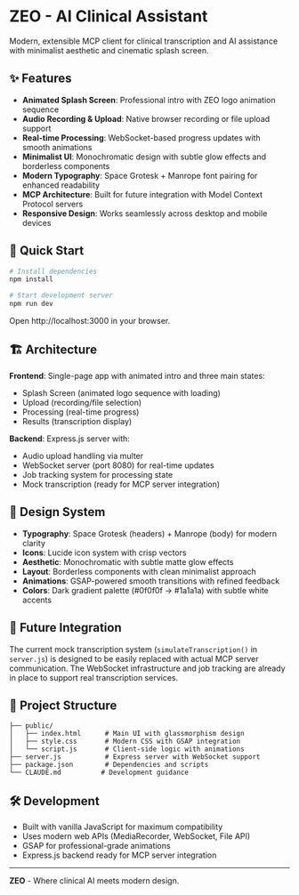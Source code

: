 # ZEO - AI Clinical Assistant

Modern, extensible MCP client for clinical transcription and AI assistance with minimalist aesthetic and cinematic splash screen.

## ✨ Features

- **Animated Splash Screen**: Professional intro with ZEO logo animation sequence
- **Audio Recording & Upload**: Native browser recording or file upload support
- **Real-time Processing**: WebSocket-based progress updates with smooth animations
- **Minimalist UI**: Monochromatic design with subtle glow effects and borderless components
- **Modern Typography**: Space Grotesk + Manrope font pairing for enhanced readability
- **MCP Architecture**: Built for future integration with Model Context Protocol servers
- **Responsive Design**: Works seamlessly across desktop and mobile devices

## 🚀 Quick Start

```bash
# Install dependencies
npm install

# Start development server
npm run dev
```

Open http://localhost:3000 in your browser.

## 🏗️ Architecture

**Frontend**: Single-page app with animated intro and three main states:
- Splash Screen (animated logo sequence with loading)
- Upload (recording/file selection)
- Processing (real-time progress)  
- Results (transcription display)

**Backend**: Express.js server with:
- Audio upload handling via multer
- WebSocket server (port 8080) for real-time updates
- Job tracking system for processing state
- Mock transcription (ready for MCP server integration)

## 🎨 Design System

- **Typography**: Space Grotesk (headers) + Manrope (body) for modern clarity
- **Icons**: Lucide icon system with crisp vectors
- **Aesthetic**: Monochromatic with subtle matte glow effects
- **Layout**: Borderless components with clean minimalist approach
- **Animations**: GSAP-powered smooth transitions with refined feedback
- **Colors**: Dark gradient palette (#0f0f0f → #1a1a1a) with subtle white accents

## 🔧 Future Integration

The current mock transcription system (`simulateTranscription()` in `server.js`) is designed to be easily replaced with actual MCP server communication. The WebSocket infrastructure and job tracking are already in place to support real transcription services.

## 📁 Project Structure

```
├── public/
│   ├── index.html      # Main UI with glassmorphism design
│   ├── style.css       # Modern CSS with GSAP integration
│   └── script.js       # Client-side logic with animations
├── server.js           # Express server with WebSocket support
├── package.json        # Dependencies and scripts
└── CLAUDE.md          # Development guidance
```

## 🛠️ Development

- Built with vanilla JavaScript for maximum compatibility
- Uses modern web APIs (MediaRecorder, WebSocket, File API)
- GSAP for professional-grade animations
- Express.js backend ready for MCP server integration

---

**ZEO** - Where clinical AI meets modern design.